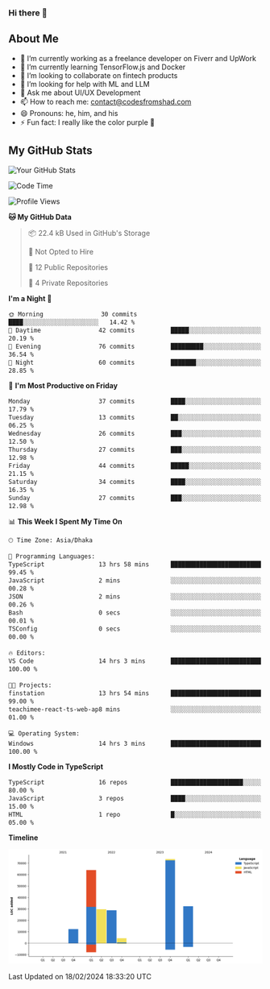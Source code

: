 ### Hi there 👋

## About Me
- 🔭 I’m currently working as a freelance developer on Fiverr and UpWork
- 🌱 I’m currently learning TensorFlow.js and Docker
- 👯 I’m looking to collaborate on fintech products
- 🤔 I’m looking for help with ML and LLM
- 💬 Ask me about UI/UX Development
- 📫 How to reach me: contact@codesfromshad.com
- 😄 Pronouns: he, him, and his
- ⚡ Fun fact: I really like the color purple 💜

## My GitHub Stats

![Your GitHub Stats](https://github-readme-stats.vercel.app/api?username=codesfromshad&show_icons=true&theme=midnight-purple)

<!--START_SECTION:waka-->
![Code Time](http://img.shields.io/badge/Code%20Time-209%20hrs%2058%20mins-blue)

![Profile Views](http://img.shields.io/badge/Profile%20Views-0-blue)

**🐱 My GitHub Data** 

> 📦 22.4 kB Used in GitHub's Storage 
 > 
> 🚫 Not Opted to Hire
 > 
> 📜 12 Public Repositories 
 > 
> 🔑 4 Private Repositories 
 > 
**I'm a Night 🦉** 

```text
🌞 Morning                30 commits          ████░░░░░░░░░░░░░░░░░░░░░   14.42 % 
🌆 Daytime                42 commits          █████░░░░░░░░░░░░░░░░░░░░   20.19 % 
🌃 Evening                76 commits          █████████░░░░░░░░░░░░░░░░   36.54 % 
🌙 Night                  60 commits          ███████░░░░░░░░░░░░░░░░░░   28.85 % 
```
📅 **I'm Most Productive on Friday** 

```text
Monday                   37 commits          ████░░░░░░░░░░░░░░░░░░░░░   17.79 % 
Tuesday                  13 commits          ██░░░░░░░░░░░░░░░░░░░░░░░   06.25 % 
Wednesday                26 commits          ███░░░░░░░░░░░░░░░░░░░░░░   12.50 % 
Thursday                 27 commits          ███░░░░░░░░░░░░░░░░░░░░░░   12.98 % 
Friday                   44 commits          █████░░░░░░░░░░░░░░░░░░░░   21.15 % 
Saturday                 34 commits          ████░░░░░░░░░░░░░░░░░░░░░   16.35 % 
Sunday                   27 commits          ███░░░░░░░░░░░░░░░░░░░░░░   12.98 % 
```


📊 **This Week I Spent My Time On** 

```text
🕑︎ Time Zone: Asia/Dhaka

💬 Programming Languages: 
TypeScript               13 hrs 58 mins      █████████████████████████   99.45 % 
JavaScript               2 mins              ░░░░░░░░░░░░░░░░░░░░░░░░░   00.28 % 
JSON                     2 mins              ░░░░░░░░░░░░░░░░░░░░░░░░░   00.26 % 
Bash                     0 secs              ░░░░░░░░░░░░░░░░░░░░░░░░░   00.01 % 
TSConfig                 0 secs              ░░░░░░░░░░░░░░░░░░░░░░░░░   00.00 % 

🔥 Editors: 
VS Code                  14 hrs 3 mins       █████████████████████████   100.00 % 

🐱‍💻 Projects: 
finstation               13 hrs 54 mins      █████████████████████████   99.00 % 
teachimee-react-ts-web-ap8 mins              ░░░░░░░░░░░░░░░░░░░░░░░░░   01.00 % 

💻 Operating System: 
Windows                  14 hrs 3 mins       █████████████████████████   100.00 % 
```

**I Mostly Code in TypeScript** 

```text
TypeScript               16 repos            ████████████████████░░░░░   80.00 % 
JavaScript               3 repos             ████░░░░░░░░░░░░░░░░░░░░░   15.00 % 
HTML                     1 repo              █░░░░░░░░░░░░░░░░░░░░░░░░   05.00 % 
```



**Timeline**

![Lines of Code chart](https://raw.githubusercontent.com/codesfromshad/codesfromshad/main/assets/bar_graph.png)


 Last Updated on 18/02/2024 18:33:20 UTC
<!--END_SECTION:waka-->

<!--
**codesfromshad/codesfromshad** is a ✨ _special_ ✨ repository because its `README.md` (this file) appears on your GitHub profile.

Here are some ideas to get you started:

- 🔭 I’m currently working on ...
- 🌱 I’m currently learning ...
- 👯 I’m looking to collaborate on ...
- 🤔 I’m looking for help with ...
- 💬 Ask me about ...
- 📫 How to reach me: ...
- 😄 Pronouns: ...
- ⚡ Fun fact: ...
-->
